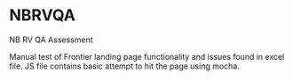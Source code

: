 # NBRVQA
NB RV QA Assessment

Manual test of Frontier landing page functionality and issues found in excel file. 
JS file contains basic attempt to hit the page using mocha. 
